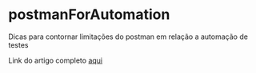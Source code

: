 # postmanForAutomation
Dicas para contornar limitações do postman em relação a automação de testes

Link do artigo completo [aqui](https://ricardokenichi.medium.com/transformando-o-postman-para-automa%C3%A7%C3%A3o-5ed26c49b434)
